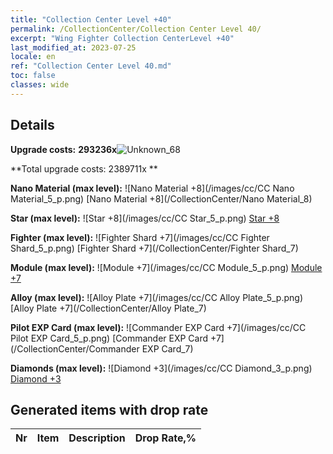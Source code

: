 ```yaml
---
title: "Collection Center Level +40"
permalink: /CollectionCenter/Collection Center Level 40/
excerpt: "Wing Fighter Collection CenterLevel +40"
last_modified_at: 2023-07-25
locale: en
ref: "Collection Center Level 40.md"
toc: false
classes: wide
---
```



## Details

 **Upgrade costs:** **293236x**![Unknown_68](/images/item/bh_img25_p.png)

 **Total upgrade costs: 2389711x **

 **Nano Material (max level):** ![Nano Material +8](/images/cc/CC Nano Material_5_p.png) [Nano Material +8](/CollectionCenter/Nano Material_8)

 **Star (max level):** ![Star +8](/images/cc/CC Star_5_p.png) [Star +8](/CollectionCenter/Star_8)

 **Fighter (max level):** ![Fighter Shard +7](/images/cc/CC Fighter Shard_5_p.png) [Fighter Shard +7](/CollectionCenter/Fighter Shard_7)

 **Module (max level):** ![Module +7](/images/cc/CC Module_5_p.png) [Module +7](/CollectionCenter/Module_7)

 **Alloy (max level):** ![Alloy Plate +7](/images/cc/CC Alloy Plate_5_p.png) [Alloy Plate +7](/CollectionCenter/Alloy Plate_7)

 **Pilot EXP Card (max level):** ![Commander EXP Card +7](/images/cc/CC Pilot EXP Card_5_p.png) [Commander EXP Card +7](/CollectionCenter/Commander EXP Card_7)

 **Diamonds (max level):** ![Diamond +3](/images/cc/CC Diamond_3_p.png) [Diamond +3](/CollectionCenter/Diamond_3)

## Generated items with drop rate

  |  Nr |     Item   |    Description   |  Drop Rate,% |
  |:----|:----------:|:-----------------|:-------------|

